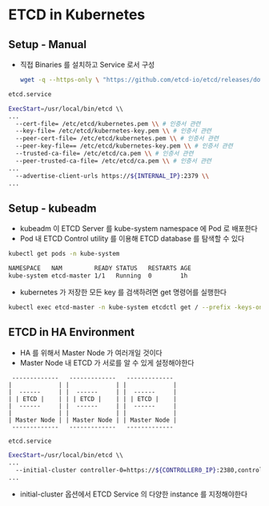 # ETCD in Kubernetes

## Setup - Manual

* 직접 Binaries 를 설치하고 Service 로서 구성
  ```sh
  wget -q --https-only \ "https://github.com/etcd-io/etcd/releases/download/v3.3.11/etcd-v3.3.11-linux-amd64.tar.gz"
  ```

```sh
etcd.service

ExecStart=/usr/local/bin/etcd \\
...
  --cert-file= /etc/etcd/kubernetes.pem \\ # 인증서 관련
  --key-file= /etc/etcd/kubernetes-key.pem \\ # 인증서 관련
  --peer-cert-file= /etc/etcd/kubernetes.pem \\ # 인증서 관련
  --peer-key-file== /etc/etcd/kubernetes-key.pem \\ # 인증서 관련
  --trusted-ca-file= /etc/etcd/ca.pem \\ # 인증서 관련
  --peer-trusted-ca-file= /etc/etcd/ca.pem \\ # 인증서 관련
...
  --advertise-client-urls https://${INTERNAL_IP}:2379 \\
...
```

## Setup - kubeadm

* kubeadm 이 ETCD Server 를 kube-system namespace 에 Pod 로 배포한다
* Pod 내 ETCD Control utility 를 이용해 ETCD database 를 탐색할 수 있다

```sh
kubectl get pods -n kube-system

NAMESPACE   NAM         READY STATUS   RESTARTS AGE
kube-system etcd-master 1/1   Running  0        1h
```

* kubernetes 가 저장한 모든 key 를 검색하려면 get 명령어를 실행한다

```sh
kubectl exec etcd-master -n kube-system etcdctl get / --prefix -keys-only
```

## ETCD in HA Environment

* HA 를 위해서 Master Node 가 여러개일 것이다
* Master Node 내 ETCD 가 서로를 알 수 있게 설정해야한다

```
 -------------   -------------   -------------  
|             | |             | |             | 
|  ------     | |  ------     | |  ------     | 
| | ETCD |    | | | ETCD |    | | | ETCD |    | 
|  ------     | |  ------     | |  ------     | 
|             | |             | |             | 
| Master Node | | Master Node | | Master Node | 
 -------------   -------------   -------------  
```

```sh
etcd.service

ExecStart=/usr/local/bin/etcd \\
...
  --initial-cluster controller-0=https://${CONTROLLER0_IP}:2380,controller-1=https://${CONTROLLER1_IP}:2380 \\
...
```

* initial-cluster 옵션에서 ETCD Service 의 다양한 instance 를 지정해야한다


